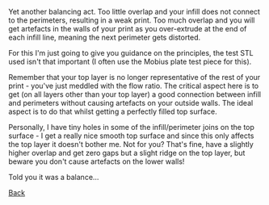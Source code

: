 Yet another balancing act. Too little overlap and your infill does not connect to the perimeters, resulting in a weak print. Too much overlap and you will get artefacts in the walls of your print as you over-extrude at the end of each infill line, meaning the next perimeter gets distorted.

For this I'm just going to give you guidance on the principles, the test STL used isn't that important (I often use the Mobius plate test piece for this).

Remember that your top layer is no longer representative of the rest of your print - you've just meddled with the flow ratio. The critical aspect here is to get (on all layers other than your top layer) a good connection between infill and perimeters without causing artefacts on your outside walls. The ideal aspect is to do that whilst getting a perfectly filled top surface.

Personally, I have tiny holes in some of the infill/perimeter joins on the top surface - I get a really nice smooth top surface and since this only affects the top layer it doesn't bother me. Not for you? That's fine, have a slightly higher overlap and get zero gaps but a slight ridge on the top layer, but beware you don't cause artefacts on the lower walls!

Told you it was a balance...

[Back](README.md)